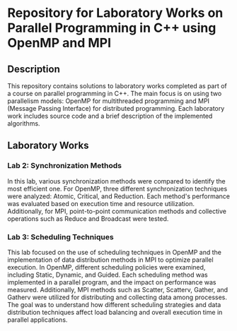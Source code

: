 # Repository for Laboratory Works on Parallel Programming in C++ using OpenMP and MPI

## Description
This repository contains solutions to laboratory works completed as part of a course on parallel programming in C++. The main focus is on using two parallelism models: OpenMP for multithreaded programming and MPI (Message Passing Interface) for distributed programming. Each laboratory work includes source code and a brief description of the implemented algorithms.

## Laboratory Works
### Lab 2: Synchronization Methods
In this lab, various synchronization methods were compared to identify the most efficient one. For OpenMP, three different synchronization techniques were analyzed: Atomic, Critical, and Reduction. Each method's performance was evaluated based on execution time and resource utilization. Additionally, for MPI, point-to-point communication methods and collective operations such as Reduce and Broadcast were tested.

### Lab 3: Scheduling Techniques
This lab focused on the use of scheduling techniques in OpenMP and the implementation of data distribution methods in MPI to optimize parallel execution. In OpenMP, different scheduling policies were examined, including Static, Dynamic, and Guided. Each scheduling method was implemented in a parallel program, and the impact on performance was measured. Additionally, MPI methods such as Scatter, Scatterv, Gather, and Gatherv were utilized for distributing and collecting data among processes. The goal was to understand how different scheduling strategies and data distribution techniques affect load balancing and overall execution time in parallel applications. 